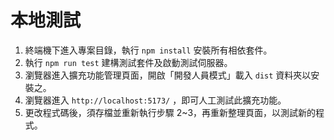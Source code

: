 # 本地測試

1. 終端機下進入專案目錄，執行 `npm install` 安裝所有相依套件。
2. 執行 `npm run test` 建構測試套件及啟動測試伺服器。
3. 瀏覽器進入擴充功能管理頁面，開啟「開發人員模式」載入 `dist` 資料夾以安裝之。
4. 瀏覽器進入 `http://localhost:5173/` ，即可人工測試此擴充功能。
5. 更改程式碼後，須存檔並重新執行步驟 2~3，再重新整理頁面，以測試新的程式。
